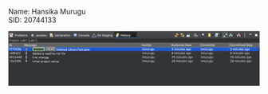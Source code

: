 Name: Hansika Murugu <br>
SID: 20744133

![history](https://github.com/hmurugu/comp3111-lab1-2022f/blob/master/image/historyscreenshot.png)
